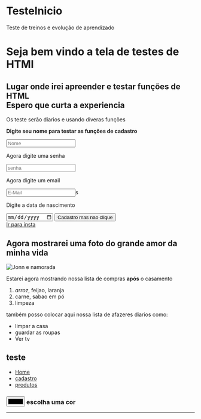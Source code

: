 # TesteInicio
Teste de treinos e evolução de aprendizado
<!DOCTYPE html>
<html lang="en">
<head>
    <meta charset="UTF-8">
    <meta http-equiv="X-UA-Compatible" content="IE=edge">
    <meta name="viewport" content="width=device-width, initial-scale=1.0">
    <title> Site jonson</title>
    <link rel="stylesheet" href="style.css">
   
</head>
<body>
    <h1> Seja bem vindo a tela de testes de HTMl</h1>
    <h2> Lugar onde irei apreender e testar funções de HTML<br><b>Espero</b> que curta a experiencia</h2>
     <p> Os teste serão diarios e usando diveras funções</p>
     <!-- sendo realizado comentarios durante todo o processo-->
     <div>
        <b><p>Digite seu nome para testar as funções de cadastro</p></b>
        <input type="name" nome="name" placeholder="Nome">
        <p>Agora digite uma senha</p>
        <input type="password" id="Senha" placeholder="senha">
        <p>Agora digite um email</p>
        <input type="email" nome="email" placeholder="E-Mail">s
        <p> Digite a data de nascimento</p>
        <input type="date" id="date">
        <button type="submit"> Cadastro mas nao clique</button>
     </div>
     <!--Forma de colocar link clicavel, fotos e lista-->
    <div>
        <a href="https://www.instagram.com/" target="_blank">Ir para insta</a>
    </div>
    <div> 
        <h2> Agora mostrarei uma foto do grande amor da minha vida</h2>
        <img src="https://todateen.com.br/wp-content/uploads/2018/05/couple.jpg" alt="Jonn e namorada">
    </div>
    <div><p> Estarei agora mostrando nossa lista de compras <b>após</b> o casamento</div></p>
     <ol>
        <li><i>arroz</i>, feijao, laranja</li>
        <li>carne, sabao em pó</li>
        <li>limpeza</li>
     </ol>
     <p> também posso colocar aqui nossa lista de afazeres diarios como:</p>
     <ul>
        <Li>limpar a casa</Li>
        <li> guardar as roupas</li>
        <li>Ver tv</li>
     </ul>
     <div>
        <h2> teste</h2>
        <nav>
            <ul>
                <li><a href="#">Home</a></li>
                <li><a href="#">cadastro</a></li>
                <li><a href="#">produtos</a></li>
            </ul>
        </nav>
     </div>
     <div>
        <h3>
     <input type="color" name="radio" plceholder="Jonson"> escolha uma cor</h3>
</body>
<hr>
</html>
